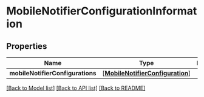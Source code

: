# MobileNotifierConfigurationInformation

## Properties
Name | Type | Description | Notes
------------ | ------------- | ------------- | -------------
**mobileNotifierConfigurations** | [[**MobileNotifierConfiguration**](MobileNotifierConfiguration.md)] |  | [optional] 

[[Back to Model list]](../README.md#documentation-for-models) [[Back to API list]](../README.md#documentation-for-api-endpoints) [[Back to README]](../README.md)


